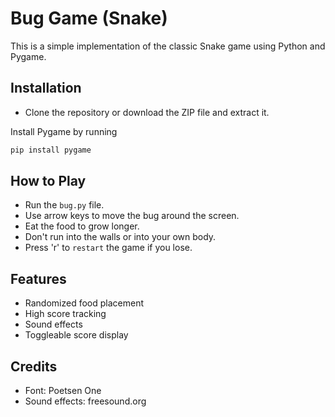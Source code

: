 # Bug Game (Snake)
This is a simple implementation of the classic Snake game using Python and Pygame.

## Installation
- Clone the repository or download the ZIP file and extract it.

Install Pygame by running 
```bash
pip install pygame
```

## How to Play
- Run the ``bug.py`` file.
- Use arrow keys to move the bug around the screen.
- Eat the food to grow longer.
- Don't run into the walls or into your own body.
- Press 'r' to ``restart`` the game if you lose.

## Features
- Randomized food placement
- High score tracking
- Sound effects
- Toggleable score display

## Credits
- Font: Poetsen One
- Sound effects: freesound.org